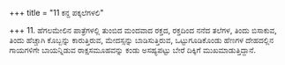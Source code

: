 +++
title = "11 ಕನ್ದ ಪಕ್ಕಲೆಗಳಲಿ"

+++
11. ಹೆಗಲಮೇಲಿನ ಪಾತ್ರೆಗಳಲ್ಲಿ ತುಂಬಿದ ಮಂದವಾದ ರಕ್ತದ, ರಕ್ತದಿಂದ ನನೆದ ತಲೆಗಳ, ತಿಂದು ಬಿಸಾಕುವ, ತಿಂದು ಹೆಚ್ಚಾಗಿ ಕೊಬ್ಬನ್ನು ಕಾರುತ್ತಿರುವ, ಮೇದಸ್ಸನ್ನು ಬಾಡಿಸುತ್ತಿರುವ, ಒಟ್ಟುಗೂಡಿಕೊಂಡು ಹೆಣಗಳ ದೇಹದಲ್ಲಿನ ಗಾಯಗಳಿಗೇ ಬಾಯನ್ನಿಡುವ ರಾಕ್ಷಸಮೂಹವನ್ನು ಕಂಡು ಅಸಹ್ಯಪಟ್ಟು ಬೇರೆ ದಿಕ್ಕಿಗೆ ಮುಖಮಾಡುತ್ತಿದ್ದಾನೆ.